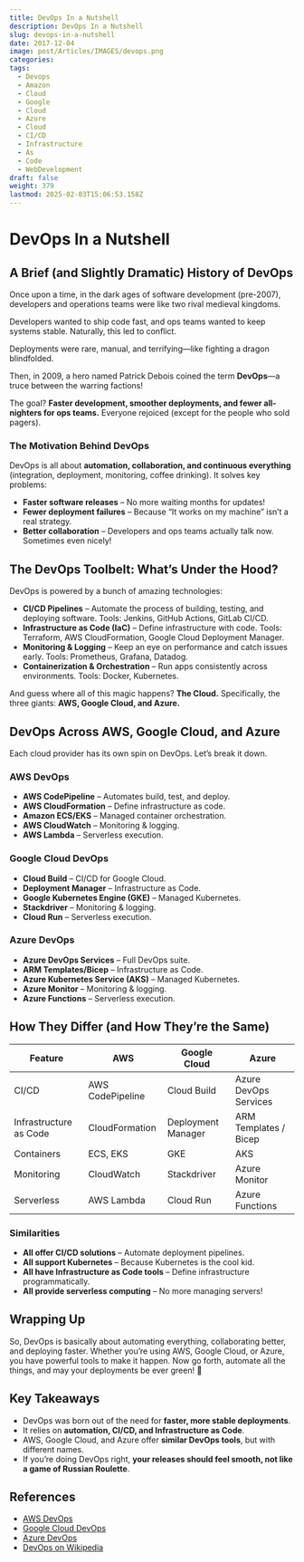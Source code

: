 ```yaml
---
title: DevOps In a Nutshell
description: DevOps In a Nutshell
slug: devops-in-a-nutshell
date: 2017-12-04
image: post/Articles/IMAGES/devops.png
categories: 
tags:
  - Devops
  - Amazon
  - Cloud
  - Google
  - Cloud
  - Azure
  - Cloud
  - CI/CD
  - Infrastructure
  - As
  - Code
  - WebDevelopment
draft: false
weight: 379
lastmod: 2025-02-03T15:06:53.158Z
---
```

# DevOps In a Nutshell

## A Brief (and Slightly Dramatic) History of DevOps

Once upon a time, in the dark ages of software development (pre-2007), developers and operations teams were like two rival medieval kingdoms.

Developers wanted to ship code fast, and ops teams wanted to keep systems stable. Naturally, this led to conflict.

Deployments were rare, manual, and terrifying—like fighting a dragon blindfolded.

Then, in 2009, a hero named Patrick Debois coined the term **DevOps**—a truce between the warring factions!

The goal? **Faster development, smoother deployments, and fewer all-nighters for ops teams.** Everyone rejoiced (except for the people who sold pagers).

### The Motivation Behind DevOps

DevOps is all about **automation, collaboration, and continuous everything** (integration, deployment, monitoring, coffee drinking). It solves key problems:

* **Faster software releases** – No more waiting months for updates!
* **Fewer deployment failures** – Because “It works on my machine” isn’t a real strategy.
* **Better collaboration** – Developers and ops teams actually talk now. Sometimes even nicely!

## The DevOps Toolbelt: What’s Under the Hood?

DevOps is powered by a bunch of amazing technologies:

* **CI/CD Pipelines** – Automate the process of building, testing, and deploying software. Tools: Jenkins, GitHub Actions, GitLab CI/CD.
* **Infrastructure as Code (IaC)** – Define infrastructure with code. Tools: Terraform, AWS CloudFormation, Google Cloud Deployment Manager.
* **Monitoring & Logging** – Keep an eye on performance and catch issues early. Tools: Prometheus, Grafana, Datadog.
* **Containerization & Orchestration** – Run apps consistently across environments. Tools: Docker, Kubernetes.

And guess where all of this magic happens? **The Cloud.** Specifically, the three giants: **AWS, Google Cloud, and Azure.**

## DevOps Across AWS, Google Cloud, and Azure

Each cloud provider has its own spin on DevOps. Let’s break it down.

### AWS DevOps

* **AWS CodePipeline** – Automates build, test, and deploy.
* **AWS CloudFormation** – Define infrastructure as code.
* **Amazon ECS/EKS** – Managed container orchestration.
* **AWS CloudWatch** – Monitoring & logging.
* **AWS Lambda** – Serverless execution.

### Google Cloud DevOps

* **Cloud Build** – CI/CD for Google Cloud.
* **Deployment Manager** – Infrastructure as Code.
* **Google Kubernetes Engine (GKE)** – Managed Kubernetes.
* **Stackdriver** – Monitoring & logging.
* **Cloud Run** – Serverless execution.

### Azure DevOps

* **Azure DevOps Services** – Full DevOps suite.
* **ARM Templates/Bicep** – Infrastructure as Code.
* **Azure Kubernetes Service (AKS)** – Managed Kubernetes.
* **Azure Monitor** – Monitoring & logging.
* **Azure Functions** – Serverless execution.

## How They Differ (and How They’re the Same)

| Feature                | AWS              | Google Cloud       | Azure                 |
| ---------------------- | ---------------- | ------------------ | --------------------- |
| CI/CD                  | AWS CodePipeline | Cloud Build        | Azure DevOps Services |
| Infrastructure as Code | CloudFormation   | Deployment Manager | ARM Templates / Bicep |
| Containers             | ECS, EKS         | GKE                | AKS                   |
| Monitoring             | CloudWatch       | Stackdriver        | Azure Monitor         |
| Serverless             | AWS Lambda       | Cloud Run          | Azure Functions       |

### Similarities

* **All offer CI/CD solutions** – Automate deployment pipelines.
* **All support Kubernetes** – Because Kubernetes is the cool kid.
* **All have Infrastructure as Code tools** – Define infrastructure programmatically.
* **All provide serverless computing** – No more managing servers!

## Wrapping Up

So, DevOps is basically about automating everything, collaborating better, and deploying faster. Whether you’re using AWS, Google Cloud, or Azure, you have powerful tools to make it happen. Now go forth, automate all the things, and may your deployments be ever green! 🌱

## Key Takeaways

* DevOps was born out of the need for **faster, more stable deployments**.
* It relies on **automation, CI/CD, and Infrastructure as Code**.
* AWS, Google Cloud, and Azure offer **similar DevOps tools**, but with different names.
* If you’re doing DevOps right, **your releases should feel smooth, not like a game of Russian Roulette**.

## References

* [AWS DevOps](https://aws.amazon.com/devops/)
* [Google Cloud DevOps](https://cloud.google.com/devops/)
* [Azure DevOps](https://azure.microsoft.com/en-us/solutions/devops/)
* [DevOps on Wikipedia](https://en.wikipedia.org/wiki/DevOps)

